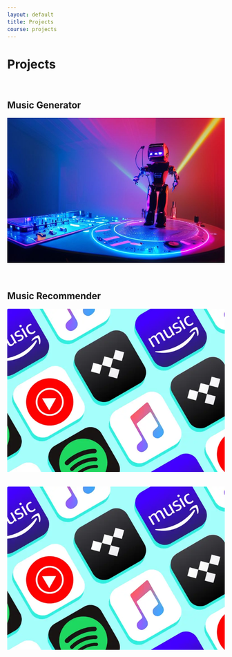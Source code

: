 ```yaml
---
layout: default
title: Projects
course: projects
---
```


# Projects

&nbsp;
&nbsp;
&nbsp;
&nbsp;
&nbsp;
## Music Generator
<a href="{{site.baseurl}}/music-generator"><img src="images/music-generator.jpeg"></a>

&nbsp;
&nbsp;
&nbsp;
&nbsp;
&nbsp;
## Music Recommender
<a href="{{site.baseurl}}/data/songs"><img src="images/music-recommender.png"></a>

&nbsp;
&nbsp;
&nbsp;
&nbsp;
&nbsp;
<a href="{{site.baseurl}}/background-image"><img src="images/music-recommender.png"></a>